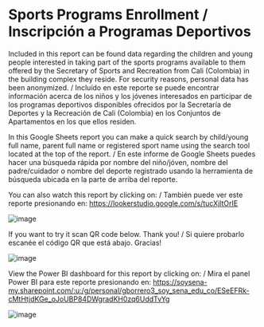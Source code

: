 # Sports Programs Enrollment / Inscripción a Programas Deportivos

Included in this report can be found data regarding the children and young people interested in taking part of the sports programs available to them offered by the Secretary of Sports and Recreation from Cali (Colombia) in the building complex they reside. For security reasons, personal data has been anonymized. / Incluído en este reporte se puede encontrar información acerca de los niños y los jóvenes interesados en participar de los programas deportivos disponibles ofrecidos por la Secretaría de Deportes y la Recreación de Cali (Colombia) en los Conjuntos de Apartamentos en los que ellos residen.

In this Google Sheets report you can make a quick search by child/young full name, parent full name or registered sport name using the search tool located at the top of the report. / En este informe de Google Sheets puedes hacer una búsqueda rápida por nombre del niño/jóven, nombre del padre/cuidador o nombre del deporte registrado usando la herramienta de búsqueda ubicada en la parte de arriba del reporte.

You can also watch this report by clicking on: / También puede ver este reporte presionando en: https://lookerstudio.google.com/s/tucXjltOrIE

![image](https://github.com/user-attachments/assets/22a9e280-f3c6-45e3-8ef0-b7f07457ce80)

If you want to try it scan QR code below. Thank you! / Si quiere probarlo escanée el código QR que está abajo. Gracias!

![image](https://github.com/user-attachments/assets/6153d9e6-4c45-4170-a7aa-a3bad2f4ffbf)

View the Power BI dashboard for this report by clicking on: / Mira el panel Power BI para este reporte presionando en: https://soysena-my.sharepoint.com/:u:/g/personal/gborrero3_soy_sena_edu_co/ESeEFRk-cMtHtjdKGe_oJoUBP84DWgradKH0zq6UddTvYg

![image](https://github.com/user-attachments/assets/130c805f-3c77-4244-b252-6c6862955962)

